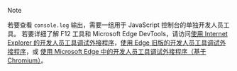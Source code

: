 > [!NOTE]
> 若要查看 `console.log` 输出，需要一组用于 JavaScript 控制台的单独开发人员工具。 若要详细了解 F12 工具和 Microsoft Edge DevTools，请访问[使用 Internet Explorer 的开发人员工具调试外接程序](../testing/debug-add-ins-using-f12-tools-ie.md)，[使用 Edge 旧版的开发人员工具调试外接程序](../testing/debug-add-ins-using-devtools-edge-legacy.md)，或 [使用 Microsoft Edge 中的开发人员工具调试外接程序（基于 Chromium）](../testing/debug-add-ins-using-devtools-edge-chromium.md)。